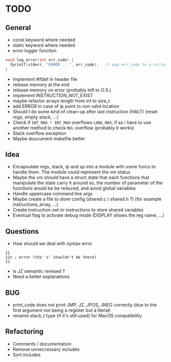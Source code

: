 # TODO

## General
- const keyword where needed
- static keyword where needed
- error logger function
```c
void log_error(int err_code) {
  fprintf(stderr, "ERROR ...", err_code);   /* map err_code to a string */
}
```
- implement #ifdef in header file
- release memory at the end
- release memory on error (probably left to O.S.)
- implement INSTRUCTION_NOT_EXIST
- maybe refactor arrays length from int to size_t
- add ERROR in case of ip point to non valid location
- Should I do some kind of clean-up after last instruction (HALT) (reset regs, empty stack, ...)
- Check if `INT_MAX * INT_MAX` overflows `LONG_MAX`, if so i have to use another method to check `MUL` overflow (probably it works)
- Stack overflow exception
- Maybe doucument makefile better


## Idea
- Encapsulate regs, stack, ip and sp into a module with some funcs to handle them.
The module could represent the vm status
- Maybe the vm should have a struct state that each
functions that manipulate the state carry it around
so, the number of parameter of the functions would be
be reduced, and avoid global variables
- Handle uppercase command line args
- Maybe create a file to store config (shared.c / shared.h ?) (for example instructions_array, ...)
- Create instruction-set or instructions to store shared variables
- Eventual flag to activate debug mode (DISPLAY shows the reg name, ...)


## Questions
- How should we deal with syntax error
```
11
12s ; error (the 's' shuoldn't be there)
11
```
- is JZ semantic revesed ?
- Need a better explanations


## BUG
- print_code does not print JMP, JZ, JPOS, JNEG correctly (due to the first argument not being a register but a literal)
- rename stack_t type (if it's still used) for MacOS compatibility


## Refactoring
- Comments / documentation
- Remove unneccessary includes
- Sort includes
